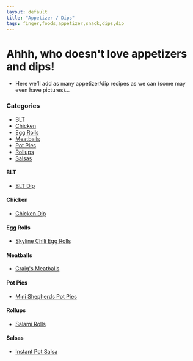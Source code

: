 ```yaml
---
layout: default
title: "Appetizer / Dips"
tags: finger,foods,appetizer,snack,dips,dip
---
```

# Ahhh, who doesn't love appetizers and dips!
* Here we'll add as many appetizer/dip recipes as we can (some may even have pictures)...

### Categories
<!-- TOC depthFrom:4 depthTo:6 withLinks:1 updateOnSave:1 orderedList:0 -->

- [BLT](#blt)
- [Chicken](#chicken)
- [Egg Rolls](#egg-rolls)
- [Meatballs](#meatballs)
- [Pot Pies](#pot-pies)
- [Rollups](#rollups)
- [Salsas](#salsas)

<!-- /TOC -->

#### BLT
* [BLT Dip]({{site.github.url}}/AppetizerDips/BLTDip/index.html)

#### Chicken
* [Chicken Dip]({{site.github.url}}/AppetizerDips/ChickenDip/index.html)

#### Egg Rolls
* [Skyline Chili Egg Rolls]({{site.github.url}}/AppetizerDips/SkylineChiliEggRolls/index.html)

#### Meatballs
* [Craig's Meatballs]({{site.github.url}}/AppetizerDips/TheCraigsMeatballs/index.html)

#### Pot Pies
* [Mini Shepherds Pot Pies]({{site.github.url}}/AppetizerDips/MiniShepherdsPotPies/index.html)

#### Rollups
* [Salami Rolls]({{site.github.url}}/AppetizerDips/SalamiRolls/index.html)

#### Salsas
* [Instant Pot Salsa]({{site.github.url}}/AppetizerDips/InstantPotSalsa/index.html)
